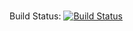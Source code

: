 # <Insert Project Name here>

Build Status: [![Build Status](https://travis-ci.com/80-20-Components/permissions_filter.svg?branch=develop)](https://travis-ci.com/80-20-Components/permissions_filter)
